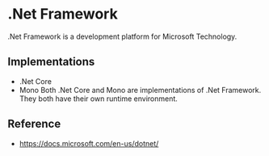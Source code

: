 # .Net Framework 
.Net Framework is a development platform for Microsoft Technology.

## Implementations
* .Net Core
* Mono 
Both .Net Core and Mono are implementations of .Net Framework. They both have their own runtime environment. 

## Reference
* https://docs.microsoft.com/en-us/dotnet/